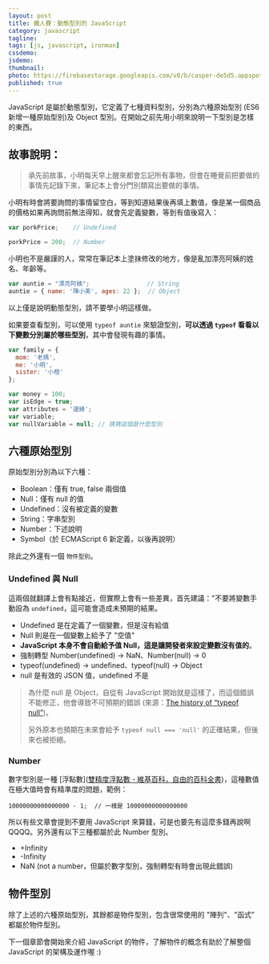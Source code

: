 ```yaml
---
layout: post
title: 鐵人賽：動態型別的 JavaScript
category: javascript
tagline:
tags: [js, javascript, ironman]
cssdemo:
jsdemo:
thumbnail:
photo: https://firebasestorage.googleapis.com/v0/b/casper-de5d5.appspot.com/o/images%2Fblog%2F201712%2F18_ironman_c5-01.jpg?alt=media&token=e784ba7d-8255-49e8-aa51-c1739a7bbf61
published: true
---
```


JavaScript 是屬於動態型別，它定義了七種資料型別，分別為六種原始型別 (ES6 新增一種原始型別)及 Object 型別。在開始之前先用小明來說明一下型別是怎樣的東西。

## 故事說明：

> 承先前故事，小明每天早上醒來都會忘記所有事物，但會在睡覺前把要做的事情先記錄下來，筆記本上會分門別類寫出要做的事情。

小明有時會將要詢問的事情留空白，等到知道結果後再填上數值，像是某一個商品的價格如果再詢問前無法得知，就會先定義變數，等到有值後寫入：

```js
var porkPrice;    // Undefined
```
```js
porkPrice = 200;  // Number
```

小明也不是嚴謹的人，常常在筆記本上塗抹修改的地方，像是亂加漂亮阿姨的姓名、年齡等。

```js
var auntie = "漂亮阿姨";                // String
auntie = { name: '陳小美', ages: 22 };  // Object
```

以上僅是說明動態型別，請不要學小明這樣做。

如果要查看型別，可以使用 `typeof auntie` 來驗證型別，**可以透過 `typeof` 看看以下變數分別屬於哪些型別**，其中會發現有趣的事情。

```js
var family = {
  mom: '老媽',
  me: '小明',
  sister: '小橙'
};

var money = 100;
var isEdge = true;
var attributes = '邊緣';
var variable;
var nullVariable = null; // 猜猜這個是什麼型別
```

## 六種原始型別

原始型別分別為以下六種：

- Boolean：僅有 true, false 兩個值
- Null：僅有 null 的值
- Undefined：沒有被定義的變數
- String：字串型別
- Number：下述說明
- Symbol（於 ECMAScript 6 新定義，以後再說明）

除此之外還有一個 `物件型別`。

### Undefined 與 Null

這兩個就翻譯上會有點接近，但實際上會有一些差異，首先建議："不要將變數手動設為 `undefined`，這可能會造成未預期的結果。

- Undefined 是在定義了一個變數，但是沒有給值
- Null 則是在一個變數上給予了 "空值"
- **JavaScript 本身不會自動給予值 Null，這是讓開發者來設定變數沒有值的**。
- 強制轉型 Number(undefined) -> NaN、Number(null)  -> 0
- typeof(undefined) -> undefined、typeof(null) -> Object
- null 是有效的 JSON 值，undefined 不是

> 為什麼 null 是 Object，自從有 JavaScript 開始就是這樣了，而這個錯誤不能修正，他會導致不可預期的錯誤 (來源：[The history of “typeof null”](http://2ality.com/2013/10/typeof-null.html))。
> 
> 另外原本也預期在未來會給予 `typeof null === 'null'` 的正確結果，但後來也被拒絕。

### Number

數字型別是一種 [浮點數]([雙精度浮點數 - 維基百科，自由的百科全書](https://zh.wikipedia.org/wiki/%E9%9B%99%E7%B2%BE%E5%BA%A6%E6%B5%AE%E9%BB%9E%E6%95%B8))，這種數值在極大值時會有精準度的問題，範例：

```
10000000000000000 - 1;  // 一樣是 10000000000000000
```

所以有些文章會提到不要用 JavaScript 來算錢，可是也要先有這麼多錢再說啊 QQQQ。另外還有以下三種都屬於此 Number 型別。

- +Infinity
- -Infinity
- NaN  (not a number，但屬於數字型別，強制轉型有時會出現此錯誤)

## 物件型別

除了上述的六種原始型別，其餘都是物件型別，包含很常使用的 "陣列"、"函式" 都屬於物件型別。

下一個章節會開始來介紹 JavaScript 的物件，了解物件的概念有助於了解整個 JavaScript 的架構及運作喔 :)